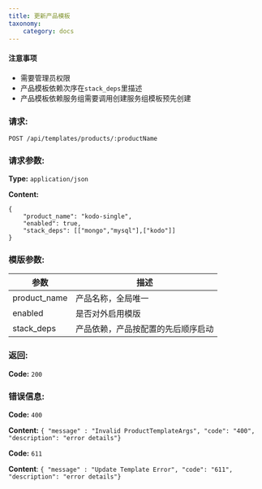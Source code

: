 ```yaml
---
title: 更新产品模板
taxonomy:
    category: docs
---
```


#### 注意事项
- 需要管理员权限
- 产品模板依赖次序在`stack_deps`里描述
- 产品模板依赖服务组需要调用创建服务组模板预先创建

### **请求:**

    POST /api/templates/products/:productName

### **请求参数:**

**Type:** `application/json`

**Content:**

```
{
	"product_name": "kodo-single",
	"enabled": true,
	"stack_deps": [["mongo","mysql"],["kodo"]]
}
```	
### **模版参数:**

|  参数       |   描述                     |
|------------|----------------------------|
|product_name|产品名称，全局唯一             |
|enabled     |是否对外启用模版               |
|stack_deps  |产品依赖，产品按配置的先后顺序启动|

### **返回:**

**Code:** `200`

### **错误信息:**

**Code:** `400`

**Content:** `{ "message" : "Invalid ProductTemplateArgs", "code": "400", "description": "error details"}`

**Code:** `611`

**Content**: `{ "message" : "Update Template Error", "code": "611", "description": "error details"}`